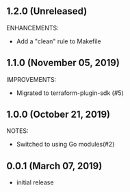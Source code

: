## 1.2.0 (Unreleased)

ENHANCEMENTS:
* Add a "clean" rule to Makefile

## 1.1.0 (November 05, 2019)

IMPROVEMENTS:

* Migrated to terraform-plugin-sdk (#5)

## 1.0.0 (October 21, 2019)

NOTES:

* Switched to using Go modules(#2)

## 0.0.1 (March 07, 2019)

* initial release
